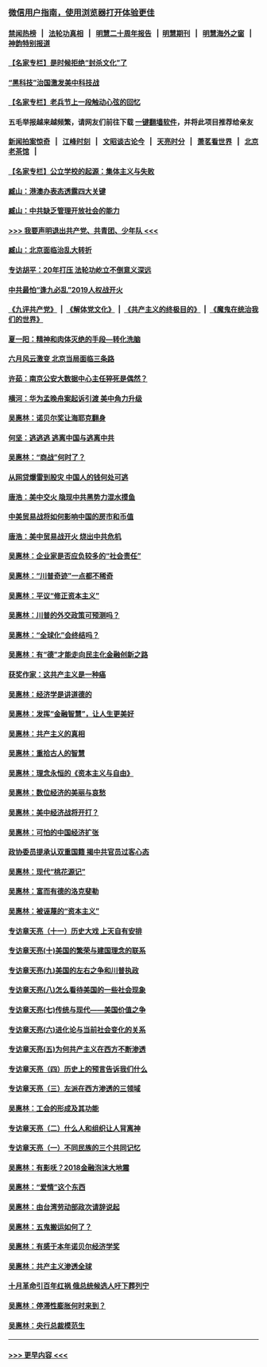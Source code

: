 ### [微信用户指南，使用浏览器打开体验更佳](https://github.com/gfw-breaker/banned-news1/blob/master/indexes/wechat-guide.md?t=0)
#### [禁闻热榜](热点新闻.md?t=0)  &nbsp;&nbsp;|&nbsp;&nbsp; [法轮功真相](https://github.com/gfw-breaker/truth/blob/master/README.md?t=0) &nbsp;&nbsp;|&nbsp;&nbsp; [明慧二十周年报告](https://github.com/gfw-breaker/mh-reports/blob/master/README.md?t=0) &nbsp;&nbsp;|&nbsp;&nbsp;[明慧期刊](https://github.com/gfw-breaker/mh-qikan) &nbsp;&nbsp;|&nbsp;&nbsp; [明慧海外之窗](https://github.com/gfw-breaker/mh-news/blob/master/README.md?t=0) &nbsp;&nbsp;|&nbsp;&nbsp; [神韵特别报道](https://github.com/gfw-breaker/mh-news/blob/master/shenyun.md?t=0)
#### [【名家专栏】是时候拒绝“封杀文化”了](../pages/nsc423/n11814093.md?t=02170922) 
#### [“黑科技”治国激发美中科技战](../pages/nsc423/n11638056.md?t=02170922) 
#### [【名家专栏】老兵节上一段触动心弦的回忆](../pages/nsc423/n11646016.md?t=02170922) 
#### 五毛举报越来越频繁，请网友们前往下载 [一键翻墙软件](https://github.com/gfw-breaker/ssr-accounts)，并将此项目推荐给亲友
#### [新闻拍案惊奇](https://github.com/gfw-breaker/banned-news1/blob/master/pages/link4.md) &nbsp;&nbsp;|&nbsp;&nbsp; [江峰时刻](https://github.com/gfw-breaker/banned-news1/blob/master/pages/link4.md) &nbsp;&nbsp;|&nbsp;&nbsp; [文昭谈古论今](https://github.com/gfw-breaker/banned-news1/blob/master/pages/link4.md) &nbsp;&nbsp;|&nbsp;&nbsp; [天亮时分](https://github.com/gfw-breaker/banned-news1/blob/master/pages/link4.md) &nbsp;&nbsp;|&nbsp;&nbsp; [萧茗看世界](https://github.com/gfw-breaker/banned-news1/blob/master/pages/link4.md) &nbsp;&nbsp;|&nbsp;&nbsp; [北京老茶馆](https://github.com/gfw-breaker/banned-news1/blob/master/pages/link4.md) &nbsp;&nbsp;|&nbsp;&nbsp; 
#### [【名家专栏】公立学校的起源：集体主义与失败](../pages/nsc423/n11601833.md?t=02170922) 
#### [臧山：港澳办表态透露四大关键](../pages/nsc423/n11421628.md?t=02170922) 
#### [臧山：中共缺乏管理开放社会的能力](../pages/nsc423/n11407457.md?t=02170922) 
#### [>>> 我要声明退出共产党、共青团、少年队 <<<](https://github.com/begood0513/goodnews/blob/master/quit/letter.md) 
#### [臧山：北京面临治乱大转折](../pages/nsc423/n11406895.md?t=02170922) 
#### [专访胡平：20年打压 法轮功屹立不倒意义深远](../pages/nsc423/n11398800.md?t=02170922) 
#### [中共最怕“逢九必乱”2019人权战开火](../pages/nsc423/n11385248.md?t=02170922) 
#### [《九评共产党》](https://github.com/begood0513/9ping.md/blob/master/README.md) &nbsp;|&nbsp; [《解体党文化》](../../../../jtdwh.md/blob/master/README.md)  &nbsp;|&nbsp; [《共产主义的终极目的》](../../../../gczydzjmd.md/blob/master/README.md) &nbsp;|&nbsp; [《魔鬼在统治我们的世界》](../../../../mgztzwmdsj.md/blob/master/README.md) 
#### [夏一阳：精神和肉体灭绝的手段—转化洗脑](../pages/nsc423/n11368250.md?t=02170922) 
#### [六月风云激变 北京当局面临三条路](../pages/nsc423/n11313668.md?t=02170922) 
#### [许茹：南京公安大数据中心主任猝死是偶然？](../pages/nsc423/n11064744.md?t=02170922) 
#### [横河：华为孟晚舟案起诉引渡 美中角力升级](../pages/nsc423/n11027230.md?t=02170922) 
#### [吴惠林：诺贝尔奖让海耶克翻身](../pages/nsc423/n10890049.md?t=02170922) 
#### [何坚：逃逃逃 逃离中国与逃离中共](../pages/nsc423/n10592891.md?t=02170922) 
#### [吴惠林：“商战”何时了？](../pages/nsc423/n10573558.md?t=02170922) 
#### [从网贷爆雷到股灾 中国人的钱何处可逃](../pages/nsc423/n10572800.md?t=02170922) 
#### [唐浩：美中交火 隐现中共黑势力混水摸鱼](../pages/nsc423/n10544040.md?t=02170922) 
#### [中美贸易战将如何影响中国的房市和币值](../pages/nsc423/n10543697.md?t=02170922) 
#### [唐浩：美中贸易战开火 烧出中共危机](../pages/nsc423/n10540126.md?t=02170922) 
#### [吴惠林：企业家是否应负较多的“社会责任”](../pages/nsc423/n10535022.md?t=02170922) 
#### [吴惠林：“川普奇迹”一点都不稀奇](../pages/nsc423/n10512808.md?t=02170922) 
#### [吴惠林：平议“修正资本主义”](../pages/nsc423/n10495724.md?t=02170922) 
#### [吴惠林：川普的外交政策可预测吗？](../pages/nsc423/n10462387.md?t=02170922) 
#### [吴惠林：“全球化”会终结吗？](../pages/nsc423/n10452838.md?t=02170922) 
#### [吴惠林：有“德”才能走向民主化金融创新之路](../pages/nsc423/n10432292.md?t=02170922) 
#### [获奖作家：这共产主义是一种癌](../pages/nsc423/n10431541.md?t=02170922) 
#### [吴惠林：经济学是讲道德的](../pages/nsc423/n10398014.md?t=02170922) 
#### [吴惠林：发挥“金融智慧”，让人生更美好](../pages/nsc423/n10375019.md?t=02170922) 
#### [吴惠林：共产主义的真相](../pages/nsc423/n10351394.md?t=02170922) 
#### [吴惠林：重拾古人的智慧](../pages/nsc423/n10337691.md?t=02170922) 
#### [吴惠林：理念永恒的《资本主义与自由》](../pages/nsc423/n10316274.md?t=02170922) 
#### [吴惠林：数位经济的美丽与哀愁](../pages/nsc423/n10292946.md?t=02170922) 
#### [吴惠林：美中经济战将开打？](../pages/nsc423/n10258825.md?t=02170922) 
#### [吴惠林：可怕的中国经济扩张](../pages/nsc423/n10219147.md?t=02170922) 
#### [政协委员提承认双重国籍 揭中共官员过客心态](../pages/nsc423/n10208809.md?t=02170922) 
#### [吴惠林：现代“桃花源记”](../pages/nsc423/n10185234.md?t=02170922) 
#### [吴惠林：富而有德的洛克斐勒](../pages/nsc423/n10142264.md?t=02170922) 
#### [吴惠林：被诬蔑的“资本主义”](../pages/nsc423/n10124816.md?t=02170922) 
#### [专访章天亮（十一）历史大戏 上天自有安排](../pages/nsc423/n10094905.md?t=02170922) 
#### [专访章天亮(十)美国的繁荣与建国理念的联系](../pages/nsc423/n10094899.md?t=02170922) 
#### [专访章天亮(九)美国的左右之争和川普执政](../pages/nsc423/n10094889.md?t=02170922) 
#### [专访章天亮(八)怎么看待美国的一些社会现象](../pages/nsc423/n10094857.md?t=02170922) 
#### [专访章天亮(七)传统与现代——美国价值之争](../pages/nsc423/n10093140.md?t=02170922) 
#### [专访章天亮(六)进化论与当前社会变化的关系](../pages/nsc423/n10092036.md?t=02170922) 
#### [专访章天亮(五)为何共产主义在西方不断渗透](../pages/nsc423/n10083620.md?t=02170922) 
#### [专访章天亮（四）历史上的预言告诉我们什么](../pages/nsc423/n10083606.md?t=02170922) 
#### [专访章天亮（三）左派在西方渗透的三领域](../pages/nsc423/n10081115.md?t=02170922) 
#### [吴惠林：工会的形成及其功能](../pages/nsc423/n10080633.md?t=02170922) 
#### [专访章天亮（二）什么人和组织让人背离神](../pages/nsc423/n10076637.md?t=02170922) 
#### [专访章天亮（一）不同民族的三个共同记忆](../pages/nsc423/n10074188.md?t=02170922) 
#### [吴惠林：有影呒？2018金融泡沫大地震](../pages/nsc423/n10040534.md?t=02170922) 
#### [吴惠林：“爱情”这个东西](../pages/nsc423/n10019423.md?t=02170922) 
#### [吴惠林：由台湾劳动部政次请辞说起](../pages/nsc423/n9979679.md?t=02170922) 
#### [吴惠林：五鬼搬运如何了？](../pages/nsc423/n9925338.md?t=02170922) 
#### [吴惠林：有感于本年诺贝尔经济学奖](../pages/nsc423/n9871883.md?t=02170922) 
#### [吴惠林：共产主义渗透全球](../pages/nsc423/n9812748.md?t=02170922) 
#### [十月革命引百年红祸 俄总统候选人吁下葬列宁](../pages/nsc423/n9810182.md?t=02170922) 
#### [吴惠林：停滞性膨胀何时来到？](../pages/nsc423/n9764136.md?t=02170922) 
#### [吴惠林：央行总裁模范生](../pages/nsc423/n9728134.md?t=02170922) 

----
#### [ >>> 更早内容 <<< ](../indexes/nsc423-earlier.md)
